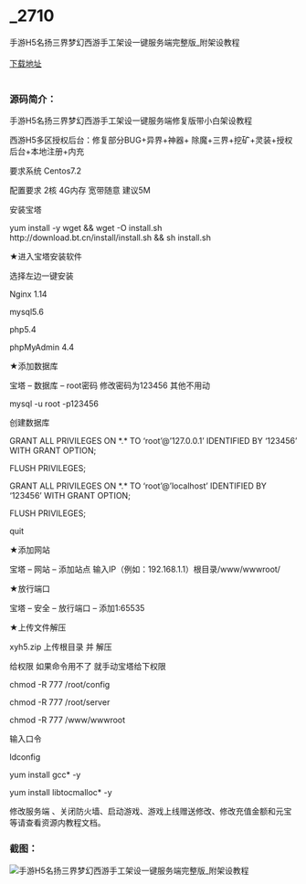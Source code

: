 # _2710
手游H5名扬三界梦幻西游手工架设一键服务端完整版_附架设教程
<br/></br>
[下载地址](https://www.uuid2.com/2710.html "下载地址")
<br/></br>
<h3>源码简介：</h3>
<p>手游H5名扬三界梦幻西游手工架设一键服务端修复版带小白架设教程<p>
<p>西游H5多区授权后台：修复部分BUG+异界+神器+ 除魔+三界+挖矿+灵装+授权后台+本地注册+内充<p>
<p>要求系统 Centos7.2<p>
<p>配置要求 2核 4G内存 宽带随意 建议5M<p>
<p>安装宝塔<p>
<p>yum install -y wget && wget -O install.sh http://download.bt.cn/install/install.sh && sh install.sh<p>
<p>★进入宝塔安装软件<p>
<p>选择左边一键安装<p>
<p>Nginx 1.14<p>
<p>mysql5.6<p>
<p>php5.4<p>
<p>phpMyAdmin 4.4<p>
<p>★添加数据库<p>
<p>宝塔 – 数据库 – root密码 修改密码为123456 其他不用动<p>
<p>mysql -u root -p123456<p>
<p>创建数据库<p>
<p>GRANT ALL PRIVILEGES ON *.* TO ‘root’@’127.0.0.1’ IDENTIFIED BY ‘123456’ WITH GRANT OPTION;<p>
<p>FLUSH   PRIVILEGES;<p>
<p>GRANT ALL PRIVILEGES ON *.* TO ‘root’@’localhost’ IDENTIFIED BY ‘123456’ WITH GRANT OPTION;<p>
<p>FLUSH   PRIVILEGES;<p>
<p>quit<p>
<p>★添加网站<p>
<p>宝塔 – 网站 – 添加站点 输入IP（例如：192.168.1.1）根目录/www/wwwroot/<p>
<p>★放行端口<p>
<p>宝塔 – 安全 – 放行端口 – 添加1:65535<p>
<p>★上传文件解压<p>
<p>xyh5.zip 上传根目录 并 解压<p>
<p>给权限 如果命令用不了 就手动宝塔给下权限<p>
<p>chmod -R 777 /root/config<p>
<p>chmod -R 777 /root/server<p>
<p>chmod -R 777 /www/wwwroot<p>
<p>输入口令<p>
<p>ldconfig<p>
<p>yum install gcc* -y<p>
<p>yum install libtocmalloc* -y<p>
<p>修改服务端 、关闭防火墙、启动游戏、游戏上线赠送修改、修改充值金额和元宝等请查看资源内教程文档。<p>
<h3>截图：</h3>
<img src="https://www.uuid2.com/wp-content/uploads/img/202105/f9d3d39870.jpg" alt="手游H5名扬三界梦幻西游手工架设一键服务端完整版_附架设教程">
